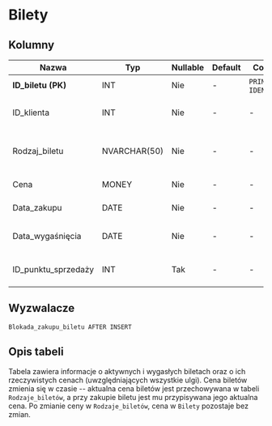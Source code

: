 # Bilety

## Kolumny

| Nazwa               | Typ          | Nullable | Default | Constraints                    | Klucze obce                     | Opis                                   |
| ------------------- | ------------ | -------- | ------- | ------------------------------ | ------------------------------- | -------------------------------------- |
| **ID_biletu (PK)**  | INT          | Nie      | -       | `PRIMARY KEY`, `IDENTITY(1,1)` | -                               | ID biletu                              |
| ID_klienta          | INT          | Nie      | -       | -                              | `Klienci.ID_klienta`            | ID klienta, który kupił bilet          |
| Rodzaj_biletu       | NVARCHAR(50) | Nie      | -       | -                              | `Rodzaje_biletów.Rodzaj_biletu` | Rodzaj biletu (normalny, ulgowy, itd.) |
| Cena                | MONEY        | Nie      | -       | -                              | -                               | Rzeczywista cena biletu                |
| Data_zakupu         | DATE         | Nie      | -       | -                              | -                               | Data zakupu biletu                     |
| Data_wygaśnięcia    | DATE         | Nie      | -       | -                              | -                               | Data utraty ważności biletu            |
| ID_punktu_sprzedaży | INT          | Tak      | -       | -                              | `Punkty_sprzedaży.ID_punktu`    | Data utraty ważności biletu            |

## Wyzwalacze

`Blokada_zakupu_biletu AFTER INSERT`

## Opis tabeli

Tabela zawiera informacje o aktywnych i wygasłych biletach oraz o ich rzeczywistych cenach (uwzględniających wszystkie ulgi). Cena biletów zmienia się w czasie -- aktualna cena biletów jest przechowywana w tabeli `Rodzaje_biletów`, a przy zakupie biletu jest mu przypisywana jego aktualna cena. Po zmianie ceny w `Rodzaje_biletów`, cena w `Bilety` pozostaje bez zmian.
